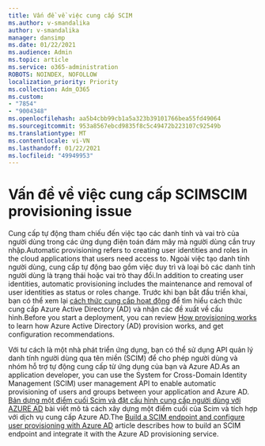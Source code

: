```yaml
---
title: Vấn đề về việc cung cấp SCIM
ms.author: v-smandalika
author: v-smandalika
manager: dansimp
ms.date: 01/22/2021
ms.audience: Admin
ms.topic: article
ms.service: o365-administration
ROBOTS: NOINDEX, NOFOLLOW
localization_priority: Priority
ms.collection: Adm_O365
ms.custom:
- "7854"
- "9004348"
ms.openlocfilehash: aa5b4cbb99cb1a5a323b39101766bea55fd49064
ms.sourcegitcommit: 953a8567ebcd9835f8c5c49472b223107c92549b
ms.translationtype: MT
ms.contentlocale: vi-VN
ms.lasthandoff: 01/22/2021
ms.locfileid: "49949953"
---
```

# <a name="scim-provisioning-issue"></a><span data-ttu-id="62578-102">Vấn đề về việc cung cấp SCIM</span><span class="sxs-lookup"><span data-stu-id="62578-102">SCIM provisioning issue</span></span>

<span data-ttu-id="62578-103">Cung cấp tự động tham chiếu đến việc tạo các danh tính và vai trò của người dùng trong các ứng dụng điện toán đám mây mà người dùng cần truy nhập.</span><span class="sxs-lookup"><span data-stu-id="62578-103">Automatic provisioning refers to creating user identities and roles in the cloud applications that users need access to.</span></span> <span data-ttu-id="62578-104">Ngoài việc tạo danh tính người dùng, cung cấp tự động bao gồm việc duy trì và loại bỏ các danh tính người dùng là trạng thái hoặc vai trò thay đổi.</span><span class="sxs-lookup"><span data-stu-id="62578-104">In addition to creating user identities, automatic provisioning includes the maintenance and removal of user identities as status or roles change.</span></span> <span data-ttu-id="62578-105">Trước khi bạn bắt đầu triển khai, bạn có thể xem lại [cách thức cung cấp hoạt động](https://docs.microsoft.com/azure/active-directory/app-provisioning/how-provisioning-works) để tìm hiểu cách thức cung cấp Azure Active Directory (AD) và nhận các đề xuất về cấu hình.</span><span class="sxs-lookup"><span data-stu-id="62578-105">Before you start a deployment, you can review [How provisioning works](https://docs.microsoft.com/azure/active-directory/app-provisioning/how-provisioning-works) to learn how Azure Active Directory (AD) provision works, and get configuration recommendations.</span></span>

<span data-ttu-id="62578-106">Với tư cách là một nhà phát triển ứng dụng, bạn có thể sử dụng API quản lý danh tính người dùng qua tên miền (SCIM) để cho phép người dùng và nhóm hỗ trợ tự động cung cấp từ ứng dụng của bạn và Azure AD.</span><span class="sxs-lookup"><span data-stu-id="62578-106">As an application developer, you can use the System for Cross-Domain Identity Management (SCIM) user management API to enable automatic provisioning of users and groups between your application and Azure AD.</span></span> <span data-ttu-id="62578-107">[Bản dựng một điểm cuối Scim và đặt cấu hình cung cấp người dùng với AZURE AD](https://docs.microsoft.com/azure/active-directory/app-provisioning/use-scim-to-provision-users-and-groups) bài viết mô tả cách xây dựng một điểm cuối của Scim và tích hợp với dịch vụ cung cấp Azure AD.</span><span class="sxs-lookup"><span data-stu-id="62578-107">The [Build a SCIM endpoint and configure user provisioning with Azure AD](https://docs.microsoft.com/azure/active-directory/app-provisioning/use-scim-to-provision-users-and-groups) article describes how to build an SCIM endpoint and integrate it with the Azure AD provisioning service.</span></span>



